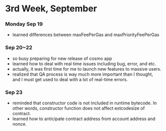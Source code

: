 # 3rd Week, September

### Monday Sep 19

- learned differences between maxFeePerGas and maxPriorityFeePerGas

### Sep 20~22

- so busy preparing for new release of cosmo app
- learned how to deal with real time issues including bug, error, and etc.
- actually, it was first time for me to launch new features to massive users.
- realized that QA process is way much more important than I thought, and I must get used to deal with a lot of real-time errors.

### Sep 23

- reminded that constructor code is not included in runtime bytecode. In other words, constructor function does not affect extcodesize of contract.
- learned how to anticipate contract address from account address and nonce.
